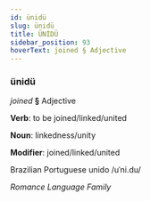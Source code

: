 ```yaml
---
id: ünidü
slug: ünidü
title: ÜNİDÜ
sidebar_position: 93
hoverText: joined § Adjective
---
```


### ünidü

*joined* **§** Adjective

**Verb**: to be joined/linked/united

**Noun**: linkedness/unity

**Modifier**: joined/linked/united

Brazilian Portuguese unido /uˈni.du/

*Romance Language Family*